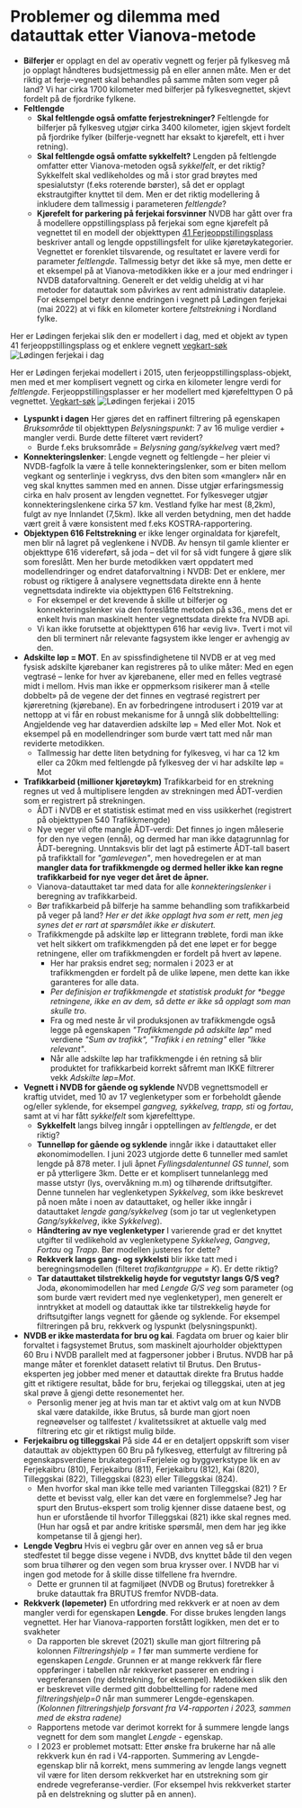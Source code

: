 # Problemer og dilemma med datauttak etter Vianova-metode


  * **Bilferjer** er opplagt en del av operativ vegnett og ferjer på fylkesveg må jo opplagt håndteres budsjettmessig på en eller annen måte. Men er det riktig at ferje-vegnett skal behandles på samme måten som veger på land? Vi har cirka 1700 kilometer med bilferjer på fylkesvegnettet, skjevt fordelt på de fjordrike fylkene. 
  * **Feltlengde**
    * **Skal feltlengde også omfatte ferjestrekninger?** Feltlengde for bilferjer på fylkesveg utgjør cirka 3400 kilometer, igjen skjevt fordelt på fjordrike fylker (bilferje-vegnett har eksakt to kjørefelt, ett i hver retning).
    * **Skal feltlengde også omfatte sykkelfelt?** Lengden på feltlengde omfatter etter Vianova-metoden også _sykkelfelt_, er det riktig? Sykkelfelt skal vedlikeholdes og må i stor grad brøytes med spesialutstyr (f.eks roterende børster), så det er opplagt ekstrautgifter knyttet til dem. Men er det riktig modellering å inkludere dem tallmessig i parameteren _feltlengde_?
    * **Kjørefelt for parkering på ferjekai  forsvinner** NVDB har gått over fra å modellere oppstillingsplass på ferjekai som egne kjørefelt på vegnettet til en modell der objekttypen [41 Ferjeoppstillingsplass](https://datakatalogen.atlas.vegvesen.no/#/41/Ferjeoppstillingsplass) beskriver antall og lengde oppstillingsfelt for ulike kjøretøykategorier. Vegnettet er forenklet tilsvarende, og resultatet er lavere verdi for parameter _feltlengde_. Tallmessig betyr det ikke så mye, men dette er et eksempel på at Vianova-metodikken ikke er a jour med endringer i NVDB dataforvaltning. Generelt er det veldig uheldig at vi har metoder for datauttak som påvirkes av rent administrativ datapleie. For eksempel betyr denne endringen i vegnett på Lødingen ferjekai (mai 2022) at vi fikk en kilometer kortere _feltstrekning_ i Nordland fylke. 

Her er Lødingen ferjekai slik den er modellert i dag, med et objekt av typen 41 ferjeoppstillingsplass og et enklere vegnett [vegkart-søk](https://vegkart.atlas.vegvesen.no/#kartlag:geodata/@540701,7590108,14/hva:!(id~41)~/hvor:(vegsystemreferanse~!RV85)~/vegnett:metrering~+()~/valgt:728274016:41)
![Lødingen ferjekai i dag](./bilder/lødingenFK-idag.png)

Her er Lødingen ferjekai modellert i 2015, uten ferjeoppstillingsplass-objekt, men med et mer komplisert vegnett og cirka en kilometer lengre verdi for _feltlengde_. Ferjeoppstillingsplasser er her modellert med kjørefelttypen O på vegnettet. [Vegkart-søk](https://vegkart.atlas.vegvesen.no/#kartlag:nib/@540733,7590055,15/vegnett:metrering~+()~/vegsystemreferanse:541194.761:7590049.972/n%C3%A5r:*2015-08-30~) 
![Lødingen ferjekai i 2015](./bilder/lødingenFK-2015.png) 
  * **Lyspunkt i dagen** Her gjøres det en raffinert filtrering på egenskapen _Bruksområde_ til objekttypen _Belysningspunkt_: 7 av 16 mulige verdier + mangler verdi. Burde dette filteret vært revidert?  
    * Burde f.eks bruksområde = _Belysning gang/sykkelveg_ vært med? 
  * **Konnekteringslenker**: Lengde vegnett og feltlengde – her pleier vi NVDB-fagfolk la være å telle konnekteringslenker, som er biten mellom vegkant og senterlinje i vegkryss, dvs den biten som «mangler» når en veg skal knyttes sammen med en annen. Disse utgjør erfaringsmessig cirka en halv prosent av lengden vegnettet. For fylkesveger utgjør konnekteringslenkene cirka 57 km. Vestland fylke har mest (8,2km), fulgt av nye Innlandet (7,5km). Ikke all verden betydning, men det hadde vært greit å være konsistent med f.eks KOSTRA-rapportering.
  * **Objektypen 616 Feltstrekning** er ikke lenger orginaldata for kjørefelt, men blir nå lagret på veglenkene i NVDB. Av hensyn til gamle klienter er objekttype 616 videreført, så joda – det vil for så vidt fungere å gjøre slik som foreslått. Men her burde metodikken vært oppdatert med modellendringer og endret dataforvaltning i NVDB: Det er enklere, mer robust og riktigere å analysere vegnettsdata direkte enn å hente vegnettsdata indirekte via objekttypen 616 Feltstrekning. 
    * For eksempel er det krevende å skille ut bilferjer og konnekteringslenker via den foreslåtte metoden på s36., mens det er enkelt hvis man maskinelt henter vegnettsdata direkte fra NVDB api. 
    * Vi kan ikke forutsette at objekttypen 616 har «evig liv». Tvert i mot vil den bli terminert når relevante fagsystem ikke lenger er avhengig av den.
  * **Adskilte løp = MOT**. En av spissfindighetene til NVDB er at veg med fysisk adskilte kjørebaner kan registreres på to ulike måter: Med en egen vegtrasé – lenke for hver av kjørebanene, eller med en felles vegtrasé midt i mellom. Hvis man ikke er oppmerksom risikerer man å «telle dobbelt» på de vegene der det finnes en vegtrasé registrert per kjøreretning (kjørebane). En av forbedringene introdusert i 2019 var at nettopp at vi får en robust mekanisme for å unngå slik dobbelttelling: Angjeldende veg har dataverdien adskilte løp = Med eller Mot. Nok et eksempel på en modellendringer som burde vært tatt med når man reviderte metodikken. 
    * Tallmessig har dette liten betydning for fylkesveg, vi har ca 12  km eller ca 20km med feltlengde på fylkesveg der vi har adskilte løp = Mot 
  * **Trafikkarbeid (millioner kjøretøykm)** Trafikkarbeid for en strekning regnes ut ved å multiplisere lengden av strekningen med ÅDT-verdien som er registrert på strekningen.  
    * ÅDT i NVDB er et statistisk estimat med en viss usikkerhet (registrert på objekttypen 540 Trafikkmengde)
    * Nye veger vil ofte mangle ÅDT-verdi: Det finnes jo ingen måleserie for den nye vegen (ennå), og dermed har man ikke datagrunnlag for ÅDT-beregning. Unntaksvis blir det lagt på estimerte ÅDT-tall basert på trafikktall for _"gamlevegen"_, men hovedregelen er at man **mangler data for trafikkmengde og dermed heller ikke kan regne trafikkarbeid for nye veger det året de åpner.** 
    * Vianova-datauttaket tar med data for alle _konnekteringslenker_ i beregning av trafikkarbeid. 
    * Bør trafikkarbeid på bilferje ha samme behandling som trafikkarbeid på veger på land? _Her er det ikke opplagt hva som er rett, men jeg synes det er rart at spørsmålet ikke er diskutert._
    * Trafikkmengde på adskilte løp er littegrann trøblete, fordi man ikke vet helt sikkert om trafikkmengden på det ene løpet er for begge retningene, eller om trafikkmengden er fordelt på hvert av løpene. 
      * Her har praksis endret seg; normalen i 2023 er at trafikkmengden er fordelt på de ulike løpene, men dette kan ikke garanteres for alle data. 
      * _Per definisjon er trafikkmengde et statistisk produkt for **begge retningene*, ikke en av dem, så dette er ikke så opplagt som man skulle tro_. 
      * Fra og med neste år vil produksjonen av trafikkmengde også legge på egenskapen _"Trafikkmengde på adskilte løp"_ med verdiene _"Sum av trafikk", "Trafikk i en retning"_ eller _"Ikke relevant"_. 
      * Når alle adskilte løp har trafikkmengde i én retning så blir produktet for trafikkarbeid korrekt såfremt man IKKE filtrerer vekk _Adskilte løp=Mot_.  
  * **Vegnett i NVDB for gående og syklende** NVDB vegnettsmodell er kraftig utvidet, med 10 av 17 veglenketyper som er forbeholdt gående og/eller syklende, for eksempel _gangveg, sykkelveg, trapp, sti_ og _fortau_, samt at vi har fått _sykkelfelt_ som kjørefelttype. 
    * **Sykkelfelt** langs bilveg inngår i opptellingen av _feltlengde_, er det riktig? 
    * **Tunnelløp for gående og syklende** inngår ikke i datauttaket eller økonomimodellen. I juni 2023 utgjorde dette 6 tunneller med samlet lengde på 878 meter. I juli åpnet _Fyllingsdalentunnel GS tunnel_, som er på ytterligere 3km. Dette er et komplisert tunnelanlegg med masse utstyr (lys, overvåkning m.m) og tilhørende driftsutgifter. Denne tunnelen har veglenketypen _Sykkelveg_, som ikke beskrevet på noen måte i noen av datauttaket, og heller ikke inngår i datauttaket _lengde gang/sykkelveg_ (som jo tar ut veglenketypen _Gang/sykkelveg_, ikke _Sykkelveg_). 
    * **Håndtering av nye veglenketyper** I varierende grad er det knyttet utgifter til vedlikehold av veglenketypene _Sykkelveg_, _Gangveg_, _Fortau_ og _Trapp_. Bør modellen justeres for dette? 
    * **Rekkverk langs gang- og sykkelsti** blir ikke tatt med i beregningsmodellen (filteret _trafikantgruppe = K_). Er dette riktig?  
    * **Tar datauttaket tilstrekkelig høyde for vegutstyr langs G/S veg?** Joda, økonomimodellen har med _Lengde G/S veg_ som parameter (og som burde vært revidert med nye veglenketyper), men generelt er inntrykket at modell og datauttak ikke tar tilstrekkelig høyde for driftsutgifter langs vegnett for gående og syklende. For eksempel filtreringen på bru, rekkverk og lyspunkt (belysningspunkt). 
  * **NVDB er ikke masterdata for bru og kai**. Fagdata om bruer og kaier blir forvaltet i fagsystemet Brutus, som maskinelt ajourholder objekttypen 60 Bru i NVDB parallelt med at fagpersoner jobber i Brutus. NVDB har på mange måter et forenklet datasett relativt til Brutus. Den Brutus-eksperten jeg jobber med mener et datauttak direkte fra Brutus hadde gitt et riktigere resultat, både for bru, ferjekai og tilleggskai, uten at jeg skal prøve å gjengi dette resonementet her. 
    * Personlig mener jeg at hvis man tar et aktivt valg om at kun NVDB skal være datakilde, ikke Brutus, så burde man gjort noen regneøvelser og tallfestet / kvalitetssikret at aktuelle valg med filtrering etc gir et riktigst mulig bilde. 
  * **Ferjekaibru og tilleggskai** På side 44 er en detaljert oppskrift som viser datauttak av objekttypen 60 Bru på fylkesveg, etterfulgt av filtrering på egenskapsverdiene brukategori=Ferjeleie og byggverkstype lik en av Ferjekaibru (810), Ferjekaibru (811), Ferjekaibru (812), Kai (820), Tilleggskai (822), Tilleggskai (823) eller Tilleggskai (824). 
    * Men hvorfor skal man ikke telle med varianten Tilleggskai (821) ? Er dette et bevisst valg, eller kan det være en forglemmelse? Jeg har spurt den Brutus-ekspert som trolig kjenner disse dataene best, og hun er uforstående til hvorfor Tilleggskai (821) ikke skal regnes med. (Hun har også et par andre kritiske spørsmål, men dem har jeg ikke kompetanse til å gjengi her). 
  * **Lengde Vegbru** Hvis ei vegbru går over en annen veg så er brua stedfestet til begge disse vegene i NVDB, dvs knyttet både til den vegen 
  som brua tilhører og den vegen som brua krysser over. I NVDB har vi ingen god metode for å skille disse tilfellene fra hverndre. 
    * Dette er grunnen til at fagmiljøet (NVDB og Brutus) foretrekker å bruke datauttak fra BRUTUS fremfor NVDB-data. 
  * **Rekkverk (løpemeter)** En utfordring med rekkverk er at noen av dem mangler verdi for egenskapen **Lengde**. For disse brukes lengden langs vegnettet. Her har Vianova-rapporten forstått logikken, men det er to svakheter
    * Da rapporten ble skrevet (2021) skulle man gjort filtrering på kolonnen _Filtreringshjelp = 1_ før man summerte verdiene for egenskapen _Lengde_. Grunnen er at mange rekkverk får flere oppføringer i tabellen når rekkverket passerer en endring i vegreferansen (ny delstrekning, for eksempel). Metodikken slik den er beskrevet ville dermed gitt dobbelttelling for radene med _filtreringshjelp=0_ når man summerer Lengde-egenskapen. _(Kolonnen filtreringshjelp forsvant fra V4-rapporten i 2023, sammen med de ekstra radene)_ 
    * Rapportens metode var derimot korrekt for å summere lengde langs vegnett for dem som manglet _Lengde_ - egenskap. 
    * I 2023 er problemet motsatt: Etter ønske fra brukerne har nå alle rekkverk kun én rad i V4-rapporten. Summering av Lengde-egenskap blir nå korrekt, mens summering av lengde langs vegnett vil være for liten dersom rekkverket har en utstrekning som gir endrede vegreferanse-verdier. (For eksempel hvis rekkverket starter på en delstrekning og slutter på en annen).  